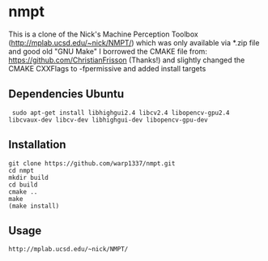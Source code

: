 # nmpt

This is a clone of the Nick's Machine Perception Toolbox (http://mplab.ucsd.edu/~nick/NMPT/) which 
was only available via *.zip file and good old "GNU Make"
I borrowed the CMAKE file from: https://github.com/ChristianFrisson (Thanks!) and slightly changed 
the CMAKE CXXFlags to -fpermissive and added install targets

## Dependencies Ubuntu

	 sudo apt-get install libhighgui2.4 libcv2.4 libopencv-gpu2.4 libcvaux-dev libcv-dev libhighgui-dev libopencv-gpu-dev 

## Installation

	git clone https://github.com/warp1337/nmpt.git
	cd nmpt
	mkdir build
	cd build
	cmake ..
	make
	(make install)

## Usage

	http://mplab.ucsd.edu/~nick/NMPT/
